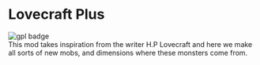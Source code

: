 # Lovecraft Plus
![gpl badge](https://www.gnu.org/graphics/gplv3-or-later.svg)  
This mod takes inspiration from the writer H.P Lovecraft and here we make all sorts of new mobs, and dimensions where
these monsters come from. 
